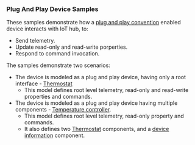 ### Plug And Play Device Samples

These samples demonstrate how a [plug and play convention][pnp-convention] enabled device interacts with IoT hub, to:
- Send telemetry.
- Update read-only and read-write porperties.
- Respond to command invocation. 

The samples demonstrate two scenarios:
- The device is modeled as a plug and play device, having only a root interface - [Thermostat][d-thermostat]
  - This model defines root level telemetry, read-only and read-write properties and commands.
- The device is modeled as a plug and play device having multiple components - [Temperature controller][d-temperature-controller].
  - This model defines root level telemetry, read-only property and commands.
  - It also defines two [Thermostat][thermostat-model] components, and a [device information][d-device-info] component.

[pnp-convention]: https://docs.microsoft.com/en-us/azure/iot-pnp/concepts-convention
[d-thermostat]: /iothub/device/samples/PnpDeviceSamples/Thermostat
[d-temperature-controller]: /iothub/device/samples/PnpDeviceSamples/TemperatureController
[thermostat-model]: /iothub/device/samples/PnpDeviceSamples/Thermostat/Models/Thermostat.json
[d-device-info]: https://devicemodels.azureiotsolutions.com/models/public/dtmi:azure:DeviceManagement:DeviceInformation;1?codeView=true